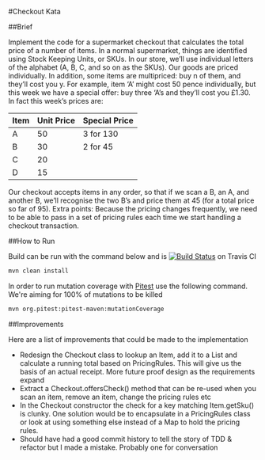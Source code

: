 #Checkout Kata

##Brief

Implement the code for a supermarket checkout that calculates the total price of a number of
items. In a normal supermarket, things are identified using Stock Keeping Units, or SKUs. In our
store, we’ll use individual letters of the alphabet (A, B, C, and so on as the SKUs). Our goods are
priced individually. In addition, some items are multi­priced: buy n of them, and they’ll cost you y.
For example, item ‘A’ might cost 50 pence individually, but this week we have a special offer: buy
three ‘A’s and they’ll cost you £1.30. In fact this week’s prices are:

| Item | Unit Price | Special Price |
|------|------------|---------------|
|    A | 50         | 3 for 130     |
|    B | 30         | 2 for 45      |
|    C | 20         |               |
|    D | 15         |               |

Our checkout accepts items in any order, so that if we scan a B, an A, and another B, we’ll
recognise the two B’s and price them at 45 (for a total price so far of 95).
Extra points: Because the pricing changes frequently, we need to be able to pass in a set of
pricing rules each time we start handling a checkout transaction.

##How to Run

Build can be run with the command below and is [![Build Status](https://travis-ci.org/davelush/checkout-kata.svg?branch=master)](https://travis-ci.org/davelush/checkout-kata) on Travis CI
```bash
mvn clean install
```

In order to run mutation coverage with [Pitest](http://pitest.org/) use the following command. We're aiming for 100% of mutations to be killed
```bash
mvn org.pitest:pitest-maven:mutationCoverage
```

##Improvements

Here are a list of improvements that could be made to the implementation
 - Redesign the Checkout class to lookup an Item, add it to a List and calculate a running total based on PricingRules. This will give us the basis of an actual receipt. More future proof design as the requirements expand
 - Extract a Checkout.offersCheck() method that can be re-used when you scan an item, remove an item, change the pricing rules etc
 - In the Checkout constructor the check for a key matching Item.getSku() is clunky. One solution would be to encapsulate in a PricingRules class or look at using something else instead of a Map to hold the pricing rules.
 - Should have had a good commit history to tell the story of TDD & refactor but I made a mistake. Probably one for conversation
  